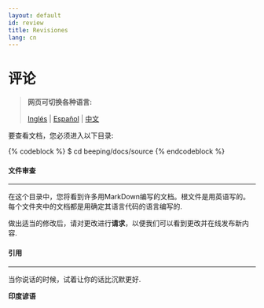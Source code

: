 ```yaml
---
layout: default
id: review
title: Revisiones
lang: cn
---
```


# 评论

>**网页可切换各种语言:**
>  
> [Inglés](/beeping/review.html) | [Español](/beeping/es/review.html) | [中文](/beeping/zh-CN/review.html)

要查看文档，您必须进入以下目录:

{% codeblock %}
$ cd beeping/docs/source
{% endcodeblock %}

#### 文件审查

---

在这个目录中，您将看到许多用MarkDown编写的文档。根文件是用英语写的。每个文件夹中的文档都是用确定其语言代码的语言编写的.

做出适当的修改后，请对更改进行**请求**，以便我们可以看到更改并在线发布新内容.

#### 引用

---

当你说话的时候，试着让你的话比沉默更好.

**印度谚语**
